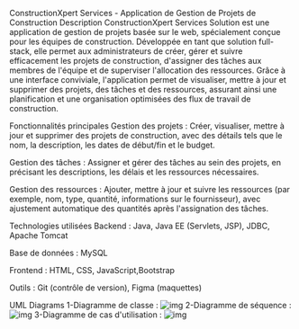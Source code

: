 ConstructionXpert Services - Application de Gestion de Projets de Construction
Description
ConstructionXpert Services Solution est une application de gestion de projets basée sur le web, spécialement conçue pour les équipes de construction. Développée en tant que solution full-stack, elle permet aux administrateurs de créer, gérer et suivre efficacement les projets de construction, d'assigner des tâches aux membres de l'équipe et de superviser l'allocation des ressources. Grâce à une interface conviviale, l'application permet de visualiser, mettre à jour et supprimer des projets, des tâches et des ressources, assurant ainsi une planification et une organisation optimisées des flux de travail de construction.

Fonctionnalités principales
Gestion des projets : Créer, visualiser, mettre à jour et supprimer des projets de construction, avec des détails tels que le nom, la description, les dates de début/fin et le budget.

Gestion des tâches : Assigner et gérer des tâches au sein des projets, en précisant les descriptions, les délais et les ressources nécessaires.

Gestion des ressources : Ajouter, mettre à jour et suivre les ressources (par exemple, nom, type, quantité, informations sur le fournisseur), avec ajustement automatique des quantités après l'assignation des tâches.

Technologies utilisées
Backend : Java, Java EE (Servlets, JSP), JDBC, Apache Tomcat

Base de données : MySQL

Frontend : HTML, CSS, JavaScript,Bootstrap

Outils : Git (contrôle de version), Figma (maquettes)

UML Diagrams
1-Diagramme de classe :
![img](Diagramme/class.png)
2-Diagramme de séquence :
![img](Diagramme/séquence.png)
3-Diagramme de cas d'utilisation :
![img](Diagramme/use_case.png)
